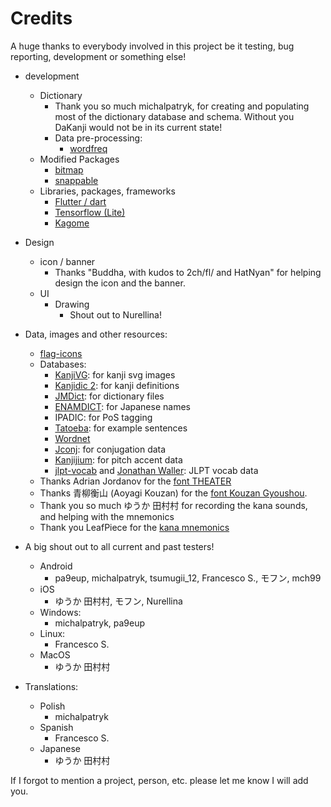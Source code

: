 # Credits

A huge thanks to everybody involved in this project be it testing, bug reporting, development or something else!

* development
  * Dictionary
    * Thank you so much michalpatryk, for creating and populating most of the dictionary database and schema. Without you DaKanji would not be in its current state!
    * Data pre-processing:
      * [wordfreq](https://pypi.org/project/wordfreq/)
  * Modified Packages
    * [bitmap](https://github.com/renancaraujo/bitmap)
    * [snappable](https://github.com/MarcinusX/snappable)
  * Libraries, packages, frameworks
    * [Flutter / dart](https://github.com/flutter/flutter)
    * [Tensorflow (Lite)](https://github.com/tensorflow/tensorflow)
    * [Kagome](https://github.com/Kagami/kagome)
* Design
  * icon / banner
    * Thanks "Buddha, with kudos to 2ch/fl/ and HatNyan" for helping design the icon and the banner.
  * UI
    * Drawing
      * Shout out to Nurellina!
* Data, images and other resources:
  * [flag-icons](https://github.com/lipis/flag-icons)
  * Databases:
    * [KanjiVG](https://kanjivg.tagaini.net/): for kanji svg images
    * [Kanjidic 2](http://www.edrdg.org/wiki/index.php/KANJIDIC_Project): for kanji definitions
    * [JMDict](https://www.edrdg.org/enamdict/enamdict_doc.html): for dictionary files
    * [ENAMDICT](https://www.edrdg.org/enamdict/enamdict_doc.html): for Japanese names
    * IPADIC: for PoS tagging
    * [Tatoeba](https://tatoeba.org/en/): for example sentences
    * [Wordnet](https://bond-lab.github.io/wnja/eng/index.html)
    * [Jconj](https://github.com/yamagoya/jconj): for conjugation data
    * [Kanjijium](https://github.com/mifunetoshiro/kanjium): for pitch accent data
    * [jlpt-vocab](https://github.com/stephenmk/yomichan-jlpt-vocab) and [Jonathan Waller](http://www.tanos.co.uk/jlpt/): JLPT vocab data
  * Thanks Adrian Jordanov for the [font THEATER](https://www.1001fonts.com/theater-font.html)
  * Thanks 青柳衡山 (Aoyagi Kouzan) for the [font Kouzan Gyoushou](https://www.freejapanesefont.com/kouzan-semi-cursive-brush-font/).
  * Thank you so much ゆうか 田村村 for recording the kana sounds, and helping with the mnemonics
  * Thank you LeafPiece for the [kana mnemonics](https://commons.wikimedia.org/wiki/File:Japanese_Kana_Mnemonic_Chart.png#filelinks)

* A big shout out to all current and past testers!
  * Android
    * pa9eup, michalpatryk, tsumugii_12, Francesco S., モフン, mch99
  * iOS
    * ゆうか 田村村, モフン, Nurellina
  * Windows:
    * michalpatryk, pa9eup
  * Linux:
    * Francesco S.
  * MacOS
    * ゆうか 田村村
* Translations:
  * Polish
    * michalpatryk
  * Spanish
    * Francesco S.
  * Japanese
    * ゆうか 田村村

If I forgot to mention a project, person, etc. please let me know I will add you.
